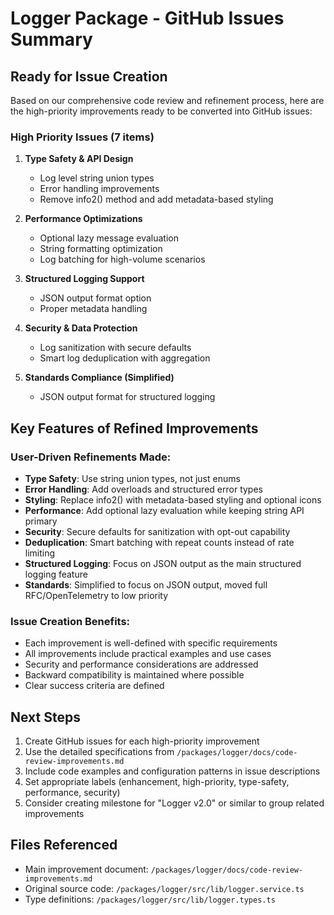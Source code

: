 # Logger Package - GitHub Issues Summary

## Ready for Issue Creation

Based on our comprehensive code review and refinement process, here are the high-priority improvements ready to be converted into GitHub issues:

### High Priority Issues (7 items)

1. **Type Safety & API Design**
   - Log level string union types
   - Error handling improvements
   - Remove info2() method and add metadata-based styling

2. **Performance Optimizations**
   - Optional lazy message evaluation
   - String formatting optimization
   - Log batching for high-volume scenarios

3. **Structured Logging Support**
   - JSON output format option
   - Proper metadata handling

4. **Security & Data Protection**
   - Log sanitization with secure defaults
   - Smart log deduplication with aggregation

5. **Standards Compliance (Simplified)**
   - JSON output format for structured logging

## Key Features of Refined Improvements

### User-Driven Refinements Made:
- **Type Safety**: Use string union types, not just enums
- **Error Handling**: Add overloads and structured error types
- **Styling**: Replace info2() with metadata-based styling and optional icons
- **Performance**: Add optional lazy evaluation while keeping string API primary
- **Security**: Secure defaults for sanitization with opt-out capability
- **Deduplication**: Smart batching with repeat counts instead of rate limiting
- **Structured Logging**: Focus on JSON output as the main structured logging feature
- **Standards**: Simplified to focus on JSON output, moved full RFC/OpenTelemetry to low priority

### Issue Creation Benefits:
- Each improvement is well-defined with specific requirements
- All improvements include practical examples and use cases
- Security and performance considerations are addressed
- Backward compatibility is maintained where possible
- Clear success criteria are defined

## Next Steps

1. Create GitHub issues for each high-priority improvement
2. Use the detailed specifications from `/packages/logger/docs/code-review-improvements.md`
3. Include code examples and configuration patterns in issue descriptions
4. Set appropriate labels (enhancement, high-priority, type-safety, performance, security)
5. Consider creating milestone for "Logger v2.0" or similar to group related improvements

## Files Referenced
- Main improvement document: `/packages/logger/docs/code-review-improvements.md`
- Original source code: `/packages/logger/src/lib/logger.service.ts`
- Type definitions: `/packages/logger/src/lib/logger.types.ts`
